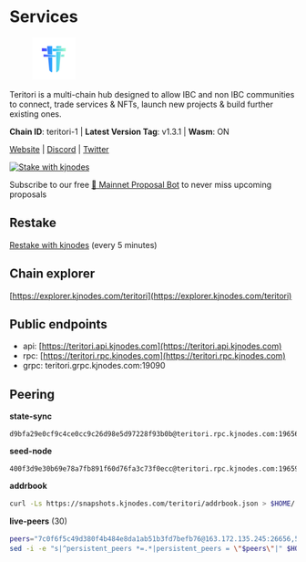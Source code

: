 # Services

<figure><img src="https://raw.githubusercontent.com/kj89/cosmos-images/main/logos/teritori.png" alt=""><figcaption></figcaption></figure>

Teritori is a multi-chain hub designed to allow IBC and non IBC communities  to connect, trade services & NFTs, launch new projects & build further existing ones.

**Chain ID**: teritori-1 | **Latest Version Tag**: v1.3.1 | **Wasm**: ON

[Website](https://teritori.com) | [Discord](https://discord.gg/teritori) | [Twitter](https://twitter.com/TeritoriNetwork)

[![Stake with kjnodes](https://i.ibb.co/cr44Q8j/button-stake-with-kjnodes.png)](https://restake.app/teritori/torivaloper184ln03hkpt75uhrrr26f66kvcqvf4yn4nc2xjm)

Subscribe to our free [🤖 Mainnet Proposal Bot](https://t.me/kjnodes_proposal_bot) to never miss upcoming proposals

## Restake

[Restake with kjnodes](https://restake.app/teritori/torivaloper184ln03hkpt75uhrrr26f66kvcqvf4yn4nc2xjm) (every 5 minutes)
## Chain explorer
[https://explorer.kjnodes.com/teritori](https://explorer.kjnodes.com/teritori)

## Public endpoints

* api: [https://teritori.api.kjnodes.com](https://teritori.api.kjnodes.com)
* rpc: [https://teritori.rpc.kjnodes.com](https://teritori.rpc.kjnodes.com)
* grpc: teritori.grpc.kjnodes.com:19090

## Peering

**state-sync**

```text
d9bfa29e0cf9c4ce0cc9c26d98e5d97228f93b0b@teritori.rpc.kjnodes.com:19656
```

**seed-node**

```text
400f3d9e30b69e78a7fb891f60d76fa3c73f0ecc@teritori.rpc.kjnodes.com:19659
```

**addrbook**
```bash
curl -Ls https://snapshots.kjnodes.com/teritori/addrbook.json > $HOME/.teritorid/config/addrbook.json
```

**live-peers** (30)
```bash
peers="7c0f6f5c49d380f4b484e8da1ab51b3fd7befb76@163.172.135.245:26656,5a98d637a16b16bf425a4a785c9d11a7d1e5b8a0@65.21.131.215:26736,0e189bbc6db606a14950a0e59641b798a255c3c8@65.109.37.154:3000,e1b058e5cfa2b836ddaa496b10911da62dcf182e@138.201.8.248:26656,7fed06d0391518f81f56fd8fbe964558f3b7d9da@37.59.21.96:15956,ebc272824924ea1a27ea3183dd0b9ba713494f83@95.214.52.139:27166,e3374c3d25a36f06662fa150043e5e6529d11570@88.198.32.17:31656,e726816f42831689eab9378d5d577f1d06d25716@176.9.188.21:26656,0b27217386756577e1eadf00c4169dc8f041e522@51.210.7.219:26656,41caa4106f68977e3a5123e56f57934a2d34a1c1@185.16.38.210:27166,d2247f7b919f0781c90ee61958d7044665a22d38@169.155.44.201:26656,6085c32b26fb1baa4b16b426f5d56f2fff81cfc7@135.181.165.246:26656,bdc0136f16ef53e5df84957549c876693345bbd6@51.159.2.19:24493,17308ce7e097819743a01c0d30fedaa27e9f16a4@141.95.65.73:15956,40caa979c29a9930ea2b8a6249037924d308ae84@162.55.234.70:54256,2b4f46e601fb4ede2a0c98976337e3afdaa50dac@65.108.238.102:15956,406fc7fe86ba396cb7fc8616c546f21a1d3c51cd@89.58.57.158:26656,8e1e342208f400bb10677617d4f08b31a3b48877@138.201.61.159:26656,ed747c9e39fc04fdbc7ab5fc4a4a7f7a298ee329@136.38.55.33:26656,5fb621ecd0f48889939c663a2d0796403d5a2552@65.109.104.118:61156,409c8a2b94d3835419127521347355ae47f07dd3@5.181.190.157:27656,e627e9bbff303c96e859de00e5deaaf5104911cd@51.15.228.89:26656,6060a7c4f09dd7315f2c59b0c516f71e6e719a76@51.89.7.234:26642,d9bfa29e0cf9c4ce0cc9c26d98e5d97228f93b0b@65.109.88.38:19656,3bd3a20d7c8a26a20927289a7a6bffecf71de53e@51.81.155.97:10856,c670830fdf60374f008fa4a4eb851deddcdaef5b@65.109.88.107:46656,51eaf493facf36754411baa4f7b89355bd9cb3e7@195.201.63.87:42666,3594b73f909a9c4b87cfe6a361ef8b2b51124dd5@65.109.69.59:15956,b336b83d9bab0b8cf96a3833efcbc196fab63fdd@212.95.51.215:36656,46b7ae20e3cc4264076a91c3601f3894a021a80d@65.108.6.45:36656"
sed -i -e "s|^persistent_peers *=.*|persistent_peers = \"$peers\"|" $HOME/.teritorid/config/config.toml
```
